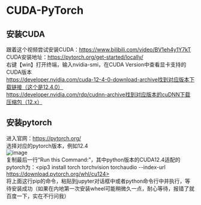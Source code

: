 # CUDA-PyTorch
## 安装CUDA
跟着这个视频尝试安装CUDA：https://www.bilibili.com/video/BV1eh4y1Y7kT  
CUDA安装地址：https://pytorch.org/get-started/locally/  
右键【win】打开终端，输入nvidia-smi，在CUDA Version中查看显卡支持的CUDA版本  
https://developer.nvidia.com/cuda-12-4-0-download-archive找到对应版本下载链接（这个是12.4.0）  
https://developer.nvidia.com/rdp/cudnn-archive找到对应版本的cuDNN下载压缩包（12.x）  
## 安装pytorch
进入官网：https://pytorch.org/  
选择对应的pytorch版本，例如12.4  
![image](https://github.com/user-attachments/assets/1d79986c-ef1f-4239-ac20-13a65f87ed97)  
复制最后一行“Run this Command:”，其中python版本的CUDA12.4适配的pytorch为：<pip3 install torch torchvision torchaudio --index-url https://download.pytorch.org/whl/cu124>  
将上面这行pip的命令，粘贴到jupyter对话框中或者python命令行中并执行，等待安装成功（如果在内地第一次安装wheel可能稍微久一点，耐心等待，报错了就百度一下，实在不行问我）  
